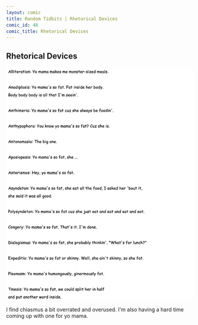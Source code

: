 ```yaml
---
layout: comic
title: Random Tidbits | Rhetorical Devices
comic_id: 48
comic_title: Rhetorical Devices
---
```


## Rhetorical Devices

<img id="img48" src="/assets/images/48.png">

I find chiasmus a bit overrated and overused. I'm also having a hard time coming up with one for yo mama.
